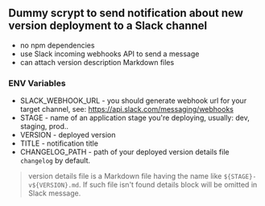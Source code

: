 ## Dummy scrypt to send notification about new version deployment to a Slack channel

- no npm dependencies
- use Slack incoming webhooks API to send a message
- can attach version description Markdown files

### ENV Variables

- SLACK_WEBHOOK_URL - you should generate webhook url for your target channel, see: https://api.slack.com/messaging/webhooks
- STAGE - name of an application stage you're deploying, usually: dev, staging, prod..
- VERSION - deployed version
- TITLE - notification title
- CHANGELOG_PATH - path of your deployed version details file `changelog` by default.

> version details file is a Markdown file having the name like `${STAGE}-v${VERSION}.md`. 
> If such file isn't found details block will be omitted in Slack message.
